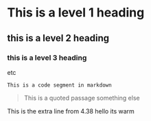 # This is a level 1 heading
## this is a level 2 heading
### this is a level 3 heading
etc

```
This is a code segment in markdown
```

> This is a quoted passage
> something else

This is the extra line from 4.38
hello its warm

